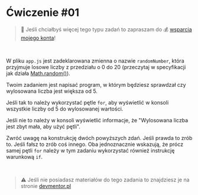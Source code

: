 # Ćwiczenie #01

> :loudspeaker: Jeśli chciałbyś więcej tego typu zadań to zapraszam do :moneybag: [wsparcia mojego konta](https://github.com/sponsors/devmentor-pl)!

&nbsp;

W pliku `app.js` jest zadeklarowana zmienna o nazwie `randomNumber`, która przyjmuje losowe liczby z przedziału o 0 do 20 (przeczytaj w specyfikacji jak działa [Math.random()](https://www.w3schools.com/js/js_random.asp)). 

Twoim zadaniem jest napisać program, w którym będziesz sprawdzał czy wylosowana liczba jest większa od 5.

Jeśli tak to należy wykorzystać pętle `for`, aby wyświetlić w konsoli wszystkie liczby od 5 do wylosowanej wartości.

Jeśli nie to należy w konsoli wyświetlić informacje, że "Wylosowana liczba jest zbyt mała, aby użyć pętli".

Zwróć uwagę na konstrukcję dwóch powyższych zdań. Jeśli prawda to zrób to. Jeśli fałsz to zrób coś innego. Oba jednoznacznie wskazują, że prócz samej pętli `for` należy w tym zadaniu wykorzystać również instrukcję warunkową `if`.


&nbsp;

> :warning: Jeśli nie posiadasz materiałów do tego zadania to znajdziesz je na stronie [devmentor.pl](https://devmentor.pl/p/js-basics/)
